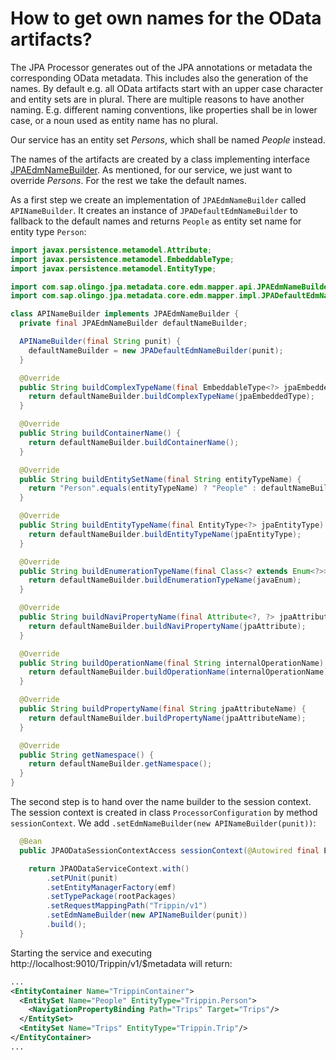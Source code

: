 # How to get own names for the OData artifacts?

The JPA Processor generates out of the JPA annotations or metadata the corresponding OData metadata. This includes also the generation of the names. By default e.g. all OData artifacts start with an upper case character and entity sets are in plural. There are multiple reasons to have another naming. E.g. different naming conventions, like properties shall be in lower case, or a noun used as entity name has no plural.

Our service has an entity set _Persons_, which shall be named _People_ instead.

The names of the artifacts are created by a class implementing interface [JPAEdmNameBuilder](https://github.com/SAP/olingo-jpa-processor-v4/blob/master/jpa/odata-jpa-metadata/src/main/java/com/sap/olingo/jpa/metadata/core/edm/mapper/api/JPAEdmNameBuilder.java). As mentioned, for our service, we just want to override _Persons_. For the rest we take the default names.

As a first step we create an implementation of `JPAEdmNameBuilder` called `APINameBuilder`. It creates an instance of `JPADefaultEdmNameBuilder` to fallback to the default names and returns `People` as entity set name for entity type `Person`:

```Java
import javax.persistence.metamodel.Attribute;
import javax.persistence.metamodel.EmbeddableType;
import javax.persistence.metamodel.EntityType;

import com.sap.olingo.jpa.metadata.core.edm.mapper.api.JPAEdmNameBuilder;
import com.sap.olingo.jpa.metadata.core.edm.mapper.impl.JPADefaultEdmNameBuilder;

class APINameBuilder implements JPAEdmNameBuilder {
  private final JPAEdmNameBuilder defaultNameBuilder;

  APINameBuilder(final String punit) {
    defaultNameBuilder = new JPADefaultEdmNameBuilder(punit);
  }

  @Override
  public String buildComplexTypeName(final EmbeddableType<?> jpaEmbeddedType) {
    return defaultNameBuilder.buildComplexTypeName(jpaEmbeddedType);
  }

  @Override
  public String buildContainerName() {
    return defaultNameBuilder.buildContainerName();
  }

  @Override
  public String buildEntitySetName(final String entityTypeName) {
    return "Person".equals(entityTypeName) ? "People" : defaultNameBuilder.buildEntitySetName(entityTypeName);
  }

  @Override
  public String buildEntityTypeName(final EntityType<?> jpaEntityType) {
    return defaultNameBuilder.buildEntityTypeName(jpaEntityType);
  }

  @Override
  public String buildEnumerationTypeName(final Class<? extends Enum<?>> javaEnum) {
    return defaultNameBuilder.buildEnumerationTypeName(javaEnum);
  }

  @Override
  public String buildNaviPropertyName(final Attribute<?, ?> jpaAttribute) {
    return defaultNameBuilder.buildNaviPropertyName(jpaAttribute);
  }

  @Override
  public String buildOperationName(final String internalOperationName) {
    return defaultNameBuilder.buildOperationName(internalOperationName);
  }

  @Override
  public String buildPropertyName(final String jpaAttributeName) {
    return defaultNameBuilder.buildPropertyName(jpaAttributeName);
  }

  @Override
  public String getNamespace() {
    return defaultNameBuilder.getNamespace();
  }
}
```

The second step is to hand over the name builder to the session context. The session context is created in class `ProcessorConfiguration` by method `sessionContext`. We add `.setEdmNameBuilder(new APINameBuilder(punit))`:

```Java
  @Bean
  public JPAODataSessionContextAccess sessionContext(@Autowired final EntityManagerFactory emf) throws ODataException {

    return JPAODataServiceContext.with()
        .setPUnit(punit)
        .setEntityManagerFactory(emf)
        .setTypePackage(rootPackages)
        .setRequestMappingPath("Trippin/v1")
        .setEdmNameBuilder(new APINameBuilder(punit))
        .build();
  }
```

Starting the service and executing http://localhost:9010/Trippin/v1/$metadata will return:

```XML
...
<EntityContainer Name="TrippinContainer">
  <EntitySet Name="People" EntityType="Trippin.Person">
    <NavigationPropertyBinding Path="Trips" Target="Trips"/>
  </EntitySet>
  <EntitySet Name="Trips" EntityType="Trippin.Trip"/>
</EntityContainer>
...
```
